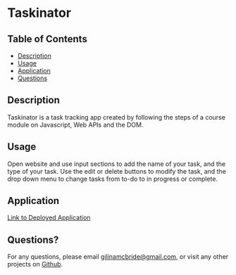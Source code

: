 # Taskinator

## Table of Contents

- [Description](#description)
- [Usage](#usage)
- [Application](#application)
- [Questions](#questions)

## Description

Taskinator is a task tracking app created by following the steps of a course module on Javascript, Web APIs and the DOM.

## Usage

Open website and use input sections to add the name of your task, and the type of your task. Use the edit or delete buttons to modify the task, and the drop down menu to change tasks from to-do to in progress or complete. 

## Application

[Link to Deployed Application](https://gilinamcbride.github.io/taskinator/)

## Questions?

For any questions, please email gilinamcbride@gmail.com, or visit any other projects on [Github](github.com/gilinamcbride).
